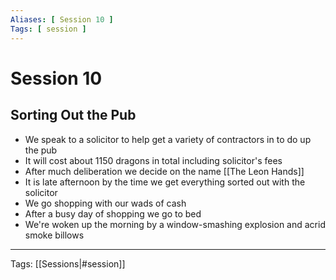 ```yaml
---
Aliases: [ Session 10 ]
Tags: [ session ]
---
```


# Session 10

## Sorting Out the Pub

- We speak to a solicitor to help get a variety of contractors in to do up the pub
- It will cost about 1150 dragons in total including solicitor's fees
- After much deliberation we decide on the name [[The Leon Hands]]
- It is late afternoon by the time we get everything sorted out with the solicitor
- We go shopping with our wads of cash
- After a busy day of shopping we go to bed
- We're woken up the morning by a window-smashing explosion and acrid smoke billows

---
Tags: [[Sessions|#session]]
